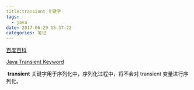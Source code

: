 ```yaml
---
title:transient 关键字 
tags:
  - java
date: 2017-06-29 15:37:22
categories: 笔记
---
```


[百度百科](http://baike.baidu.com/link?url=gWQd4_OByBP8_MaHEdlky2wGuJcbSU_VVyYZUfCBgPSzR4T2RykbY-b5sjS96126vyKonm7JtRqY5Fn0I7-11DuVP0_XDQcefvzy1kTom5O)

[Java Transient Keyword](https://www.javatpoint.com/transient-keyword)

​	**transient** 关键字用于序列化中，序列化过程中，将不会对 transient 变量进行序列化。